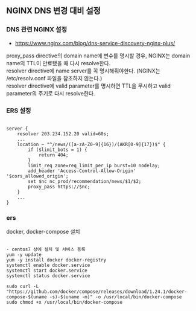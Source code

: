 ## NGINX DNS 변경 대비 설정 

### DNS 관련 NGINX 설정 
- https://www.nginx.com/blog/dns-service-discovery-nginx-plus/


proxy_pass directive의 domain name에 변수를 명시할 경우, NGINX는 domain name의 TTL이 만료됐을 때 다시 resolve한다.   
resolver directive에 name server를 꼭 명시해줘야한다. (NGINX는 /etc/resolv.conf 파일을 참조하지 않는다.)   
resolver directive에 valid parameter를 명시하면 TTL을 무시하고 valid parameter의 주기로 다시 resolve한다.   


### ERS 설정
<pre><code>
server {
    resolver 203.234.152.20 valid=60s;
    ...
    location ~ "^/news/([a-zA-Z0-9]{16})/(AKR[0-9]{17})$" {
        if ($limit_bots = 1) {
            return 404;
        }
        limit_req zone=req_limit_per_ip burst=10 nodelay;
        add_header 'Access-Control-Allow-Origin' '$cors_allowed_origin';
        set $nc nc_prod/recommendation/news/$1/$2;
        proxy_pass https://$nc;
    }
    ...
}
</code></pre>



### ers
docker, docker-compose 설치

<pre><code>
- centos7 상에 설치 및 서비스 등록
yum -y update
yum -y install docker docker-registry
systemctl enable docker.service
systemctl start docker.service
systemctl status docker.service   

sudo curl -L "https://github.com/docker/compose/releases/download/1.24.1/docker-compose-$(uname -s)-$(uname -m)" -o /usr/local/bin/docker-compose
sudo chmod +x /usr/local/bin/docker-compose
</code></pre>